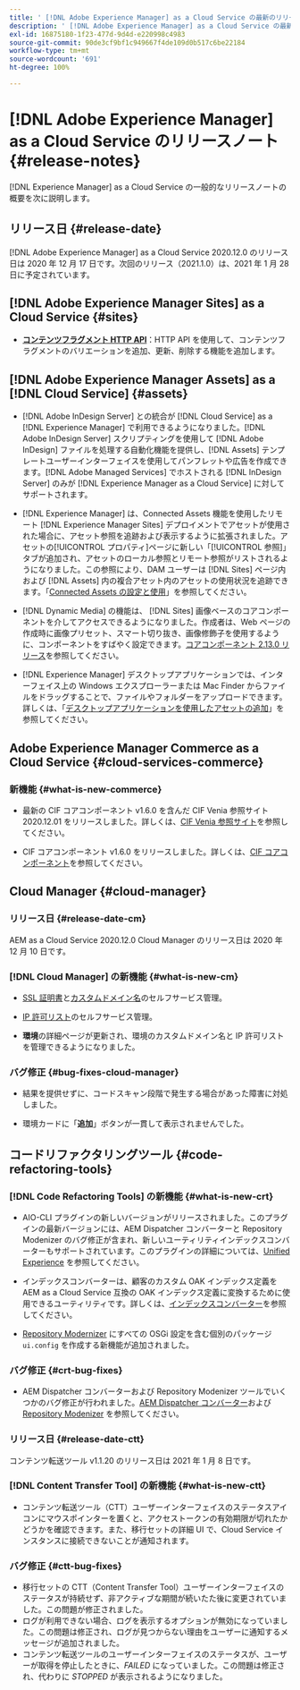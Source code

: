 ```yaml
---
title: ' [!DNL Adobe Experience Manager] as a Cloud Service の最新のリリースノート'
description: ' [!DNL Adobe Experience Manager] as a Cloud Service の最新のリリースノート'
exl-id: 16875180-1f23-477d-9d4d-e220998c4983
source-git-commit: 90de3cf9bf1c949667f4de109d0b517c6be22184
workflow-type: tm+mt
source-wordcount: '691'
ht-degree: 100%

---
```


# [!DNL Adobe Experience Manager] as a Cloud Service のリリースノート {#release-notes}

[!DNL Experience Manager] as a Cloud Service の一般的なリリースノートの概要を次に説明します。

## リリース日 {#release-date}

[!DNL Adobe Experience Manager] as a Cloud Service 2020.12.0 のリリース日は 2020 年 12 月 17 日です。次回のリリース（2021.1.0）は、2021 年 1 月 28 日に予定されています。

## [!DNL Adobe Experience Manager Sites] as a Cloud Service {#sites}

* **[コンテンツフラグメント HTTP API](/help/assets/content-fragments/assets-api-content-fragments.md)**：HTTP API を使用して、コンテンツフラグメントのバリエーションを追加、更新、削除する機能を追加します。

## [!DNL Adobe Experience Manager Assets] as a [!DNL Cloud Service] {#assets}

* [!DNL Adobe InDesign Server] との統合が [!DNL Cloud Service] as a [!DNL Experience Manager] で利用できるようになりました。[!DNL Adobe InDesign Server] スクリプティングを使用して [!DNL Adobe InDesign] ファイルを処理する自動化機能を提供し、[!DNL Assets] テンプレートユーザーインターフェイスを使用してパンフレットや広告を作成できます。[!DNL Adobe Managed Services] でホストされる [!DNL InDesign Server] のみが [!DNL Experience Manager as a Cloud Service] に対してサポートされます。<!-- TBD: Add link to article. -->

* [!DNL Experience Manager] は、Connected Assets 機能を使用したリモート [!DNL Experience Manager Sites] デプロイメントでアセットが使用された場合に、アセット参照を追跡および表示するように拡張されました。アセットの[!UICONTROL プロパティ]ページに新しい「[!UICONTROL 参照]」タブが追加され、アセットのローカル参照とリモート参照がリストされるようになりました。この参照により、DAM ユーザーは [!DNL Sites] ページ内および [!DNL Assets] 内の複合アセット内のアセットの使用状況を追跡できます。「[Connected Assets の設定と使用](/help/assets/use-assets-across-connected-assets-instances.md)」を参照してください。

* [!DNL Dynamic Media] の機能は、 [!DNL Sites] 画像ベースのコアコンポーネントを介してアクセスできるようになりました。作成者は、Web ページの作成時に画像プリセット、スマート切り抜き、画像修飾子を使用するように、コンポーネントをすばやく設定できます。[コアコンポーネント 2.13.0 リリース](https://github.com/adobe/aem-core-wcm-components/releases/tag/core.wcm.components.reactor-2.13.0)を参照してください。

* [!DNL Experience Manager] デスクトップアプリケーションでは、インターフェイス上の Windows エクスプローラーまたは Mac Finder からファイルをドラッグすることで、ファイルやフォルダーをアップロードできます。詳しくは、「[デスクトップアプリケーションを使用したアセットの追加](https://experienceleague.adobe.com/docs/experience-manager-desktop-app/using/using.html?lang=ja#upload-and-add-new-assets-to-aem)」を参照してください。

## Adobe Experience Manager Commerce as a Cloud Service {#cloud-services-commerce}

### 新機能 {#what-is-new-commerce}

* 最新の CIF コアコンポーネント v1.6.0 を含んだ CIF Venia 参照サイト 2020.12.01 をリリースしました。詳しくは、[CIF Venia 参照サイト](https://github.com/adobe/aem-cif-guides-venia/releases/tag/venia-2020.12.01)を参照してください。

* CIF コアコンポーネント v1.6.0 をリリースしました。詳しくは、[CIF コアコンポーネント](https://github.com/adobe/aem-core-cif-components/releases/tag/core-cif-components-reactor-1.6.0)を参照してください。

## Cloud Manager {#cloud-manager}

### リリース日 {#release-date-cm}

AEM as a Cloud Service 2020.12.0 Cloud Manager のリリース日は 2020 年 12 月 10 日です。

### [!DNL Cloud Manager] の新機能 {#what-is-new-cm}

* [SSL 証明書](/help/implementing/cloud-manager/managing-ssl-certifications/introduction.md)と[カスタムドメイン名](/help/implementing/cloud-manager/custom-domain-names/introduction.md)のセルフサービス管理。

* [IP 許可リスト](/help/implementing/cloud-manager/ip-allow-lists/introduction.md)のセルフサービス管理。

* **環境**&#x200B;の詳細ページが更新され、環境のカスタムドメイン名と IP 許可リストを管理できるようになりました。

### バグ修正 {#bug-fixes-cloud-manager}

* 結果を提供せずに、コードスキャン段階で発生する場合があった障害に対処しました。

* 環境カードに「**追加**」ボタンが一貫して表示されませんでした。

## コードリファクタリングツール {#code-refactoring-tools}

### [!DNL Code Refactoring Tools] の新機能 {#what-is-new-crt}

* AIO-CLI プラグインの新しいバージョンがリリースされました。このプラグインの最新バージョンには、AEM Dispatcher コンバーターと Repository Modenizer のバグ修正が含まれ、新しいユーティリティインデックスコンバーターもサポートされています。このプラグインの詳細については、[Unified Experience](https://experienceleague.adobe.com/docs/experience-manager-cloud-service/moving/refactoring-tools/unified-experience.html?lang=ja#benefits) を参照してください。

* インデックスコンバーターは、顧客のカスタム OAK インデックス定義を AEM as a Cloud Service 互換の OAK インデックス定義に変換するために使用できるユーティリティです。詳しくは、[インデックスコンバーター](https://github.com/adobe/aem-cloud-service-source-migration/tree/master/packages/index-converter)を参照してください。

* [Repository Modernizer](https://github.com/adobe/aem-cloud-service-source-migration/tree/master/packages/repository-modernizer) にすべての OSGi 設定を含む個別のパッケージ `ui.config` を作成する新機能が追加されました。

### バグ修正 {#crt-bug-fixes}

* AEM Dispatcher コンバーターおよび Repository Modenizer ツールでいくつかのバグ修正が行われました。[AEM Dispatcher コンバーター](https://github.com/adobe/aem-cloud-service-source-migration/tree/master/packages/dispatcher-converter)および [Repository Modenizer](https://github.com/adobe/aem-cloud-service-source-migration/tree/master/packages/repository-modernizer) を参照してください。

### リリース日 {#release-date-ctt}

コンテンツ転送ツール v1.1.20 のリリース日は 2021 年 1 月 8 日です。

### [!DNL Content Transfer Tool] の新機能 {#what-is-new-ctt}

* コンテンツ転送ツール（CTT）ユーザーインターフェイスのステータスアイコンにマウスポインターを置くと、アクセストークンの有効期限が切れたかどうかを確認できます。また、移行セットの詳細 UI で、Cloud Service インスタンスに接続できないことが通知されます。

### バグ修正 {#ctt-bug-fixes}

* 移行セットの CTT（Content Transfer Tool）ユーザーインターフェイスのステータスが持続せず、非アクティブな期間が続いたた後に変更されていました。この問題が修正されました。
* ログが利用できない場合、ログを表示するオプションが無効になっていました。この問題は修正され、ログが見つからない理由をユーザーに通知するメッセージが追加されました。
* コンテンツ転送ツールのユーザーインターフェイスのステータスが、ユーザーが取得を停止したときに、*FAILED* になっていました。この問題は修正され、代わりに *STOPPED* が表示されるようになりました。
